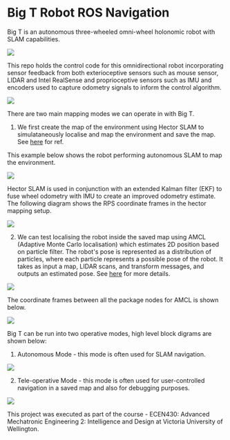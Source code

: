 # Big T Robot ROS Navigation

Big T is an autonomous three-wheeled omni-wheel holonomic robot with SLAM capabilities.

![](./docs/big_T.png)

This repo holds the control code for this omnidirectional robot incorporating sensor feedback from both exterioceptive sensors such as mouse sensor, LIDAR and Intel RealSense and proprioceptive sensors such as IMU and encoders used to capture odometry signals to inform the control algorithm.

![](./docs/blockdiagram.png)


There are two main mapping modes we can operate in with Big T.

1. We first create the map of the environment using Hector SLAM to simulataneously localise and map the environment and save the map. See [here](http://wiki.ros.org/hector_slam) for ref.

This example below shows the robot performing autonomous SLAM to map the environment.

![](./docs/hector_mapping_EKF_localisation.gif)

Hector SLAM is used in conjunction with an extended Kalman filter (EKF) to fuse wheel odometry with IMU to create an improved odometry estimate. The following diagram shows the RPS coordinate frames in the hector mapping setup.

![](./docs/hector_mapping_EKF_frames.png)

2. We can test localising the robot inside the saved map using AMCL (Adaptive Monte Carlo localisation) which estimates 2D position based on particle filter. The robot's pose is represented as a distribution of particles, where each particle represents a possible pose of the robot. It takes as input a map, LIDAR scans, and transform messages, and outputs an estimated pose. See [here](http://wiki.ros.org/amcl) for more details.

![](./docs/AMCL_EKF_localisation.gif)

The coordinate frames between all the package nodes for AMCL is shown below.

![](./docs/AMCL_EKF_frames.png)


Big T can be run into two operative modes, high level block digrams are shown below:


1. Autonomous Mode - this mode is often used for SLAM navigation.

![](./docs/big_t_autonomous.png)


2. Tele-operative Mode - this mode is often used for user-controlled navigation in a saved map and also for debugging purposes.

![](./docs/big_t_teleop.png)


This project was executed as part of the course - ECEN430: Advanced Mechatronic Engineering 2: Intelligence and Design at Victoria University of Wellington.